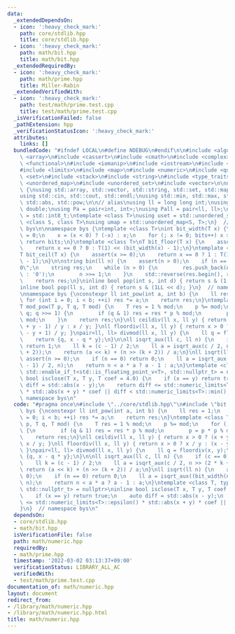```yaml
---
data:
  _extendedDependsOn:
  - icon: ':heavy_check_mark:'
    path: core/stdlib.hpp
    title: core/stdlib.hpp
  - icon: ':heavy_check_mark:'
    path: math/bit.hpp
    title: math/bit.hpp
  _extendedRequiredBy:
  - icon: ':heavy_check_mark:'
    path: math/prime.hpp
    title: Miller-Rabin
  _extendedVerifiedWith:
  - icon: ':heavy_check_mark:'
    path: test/math/prime.test.cpp
    title: test/math/prime.test.cpp
  _isVerificationFailed: false
  _pathExtension: hpp
  _verificationStatusIcon: ':heavy_check_mark:'
  attributes:
    links: []
  bundledCode: "#ifndef LOCAL\n#define NDEBUG\n#endif\n\n#include <algorithm>\n#include\
    \ <array>\n#include <cassert>\n#include <cmath>\n#include <complex>\n#include\
    \ <functional>\n#include <iomanip>\n#include <iostream>\n#include <iterator>\n\
    #include <limits>\n#include <map>\n#include <numeric>\n#include <queue>\n#include\
    \ <set>\n#include <stack>\n#include <string>\n#include <type_traits>\n#include\
    \ <unordered_map>\n#include <unordered_set>\n#include <vector>\n\nnamespace bys\
    \ {\nusing std::array, std::vector, std::string, std::set, std::map, std::pair;\n\
    using std::cin, std::cout, std::endl;\nusing std::min, std::max, std::sort, std::reverse,\
    \ std::abs, std::pow;\n\n// alias\nusing ll = long long int;\nusing ld = long\
    \ double;\nusing Pa = pair<int, int>;\nusing Pall = pair<ll, ll>;\nusing ibool\
    \ = std::int8_t;\ntemplate <class T>\nusing uset = std::unordered_set<T>;\ntemplate\
    \ <class S, class T>\nusing umap = std::unordered_map<S, T>;\n}  // namespace\
    \ bys\n\nnamespace bys {\ntemplate <class T>\nint bit_width(T x) {\n    int bits\
    \ = 0;\n    x = (x < 0) ? (-x) : x;\n    for (; x != 0; bits++) x >>= 1;\n   \
    \ return bits;\n}\ntemplate <class T>\nT bit_floor(T x) {\n    assert(x >= 0);\n\
    \    return x == 0 ? 0 : T(1) << (bit_width(x) - 1);\n}\ntemplate <class T>\n\
    T bit_ceil(T x) {\n    assert(x >= 0);\n    return x == 0 ? 1 : T(1) << bit_width(x\
    \ - 1);\n}\n\nstring bin(ll n) {\n    assert(n > 0);\n    if (n == 0) return \"\
    0\";\n    string res;\n    while (n > 0) {\n        res.push_back(n & 1 ? '1'\
    \ : '0');\n        n >>= 1;\n    }\n    std::reverse(res.begin(), res.end());\n\
    \    return res;\n}\ninline bool pop(int s, int d) { return s & (1 << d); }\n\
    inline bool pop(ll s, int d) { return s & (1LL << d); }\n}  // namespace bys\n\
    \nnamespace bys {\nconstexpr ll int_pow(int a, int b) {\n    ll res = 1;\n   \
    \ for (int i = 0; i < b; ++i) res *= a;\n    return res;\n}\ntemplate <class T>\n\
    T mod_pow(T p, T q, T mod) {\n    T res = 1 % mod;\n    p %= mod;\n    for (;\
    \ q; q >>= 1) {\n        if (q & 1) res = res * p % mod;\n        p = p * p %\
    \ mod;\n    }\n    return res;\n}\nll ceildiv(ll x, ll y) { return x > 0 ? (x\
    \ + y - 1) / y : x / y; }\nll floordiv(ll x, ll y) { return x > 0 ? x / y : (x\
    \ - y + 1) / y; }\npair<ll, ll> divmod(ll x, ll y) {\n    ll q = floordiv(x, y);\n\
    \    return {q, x - q * y};\n}\n\nll isqrt_aux(ll c, ll n) {\n    if (c == 0)\
    \ return 1;\n    ll k = (c - 1) / 2;\n    ll a = isqrt_aux(c / 2, n >> (2 * k\
    \ + 2));\n    return (a << k) + (n >> (k + 2)) / a;\n}\nll isqrt(ll n) {\n   \
    \ assert(n >= 0);\n    if (n == 0) return 0;\n    ll a = isqrt_aux((bit_width(n)\
    \ - 1) / 2, n);\n    return n < a * a ? a - 1 : a;\n}\ntemplate <class T, typename\
    \ std::enable_if_t<std::is_floating_point_v<T>, std::nullptr_t> = nullptr>\ninline\
    \ bool isclose(T x, T y, T coef = 4.0) {\n    if (x == y) return true;\n    auto\
    \ diff = std::abs(x - y);\n    return diff <= std::numeric_limits<T>::epsilon()\
    \ * std::abs(x + y) * coef || diff < std::numeric_limits<T>::min();\n}\n}  //\
    \ namespace bys\n"
  code: "#pragma once\n#include \"../core/stdlib.hpp\"\n#include \"bit.hpp\"\n\nnamespace\
    \ bys {\nconstexpr ll int_pow(int a, int b) {\n    ll res = 1;\n    for (int i\
    \ = 0; i < b; ++i) res *= a;\n    return res;\n}\ntemplate <class T>\nT mod_pow(T\
    \ p, T q, T mod) {\n    T res = 1 % mod;\n    p %= mod;\n    for (; q; q >>= 1)\
    \ {\n        if (q & 1) res = res * p % mod;\n        p = p * p % mod;\n    }\n\
    \    return res;\n}\nll ceildiv(ll x, ll y) { return x > 0 ? (x + y - 1) / y :\
    \ x / y; }\nll floordiv(ll x, ll y) { return x > 0 ? x / y : (x - y + 1) / y;\
    \ }\npair<ll, ll> divmod(ll x, ll y) {\n    ll q = floordiv(x, y);\n    return\
    \ {q, x - q * y};\n}\n\nll isqrt_aux(ll c, ll n) {\n    if (c == 0) return 1;\n\
    \    ll k = (c - 1) / 2;\n    ll a = isqrt_aux(c / 2, n >> (2 * k + 2));\n   \
    \ return (a << k) + (n >> (k + 2)) / a;\n}\nll isqrt(ll n) {\n    assert(n >=\
    \ 0);\n    if (n == 0) return 0;\n    ll a = isqrt_aux((bit_width(n) - 1) / 2,\
    \ n);\n    return n < a * a ? a - 1 : a;\n}\ntemplate <class T, typename std::enable_if_t<std::is_floating_point_v<T>,\
    \ std::nullptr_t> = nullptr>\ninline bool isclose(T x, T y, T coef = 4.0) {\n\
    \    if (x == y) return true;\n    auto diff = std::abs(x - y);\n    return diff\
    \ <= std::numeric_limits<T>::epsilon() * std::abs(x + y) * coef || diff < std::numeric_limits<T>::min();\n\
    }\n}  // namespace bys\n"
  dependsOn:
  - core/stdlib.hpp
  - math/bit.hpp
  isVerificationFile: false
  path: math/numeric.hpp
  requiredBy:
  - math/prime.hpp
  timestamp: '2022-03-02 03:13:37+09:00'
  verificationStatus: LIBRARY_ALL_AC
  verifiedWith:
  - test/math/prime.test.cpp
documentation_of: math/numeric.hpp
layout: document
redirect_from:
- /library/math/numeric.hpp
- /library/math/numeric.hpp.html
title: math/numeric.hpp
---
```

